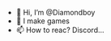 - 👋 Hi, I’m @Diamondboy
- 📜 I make games
- 📫 How to reac? Discord...

<!---
Xuafily/Xuafily is a ✨ special ✨ repository because its `README.md` (this file) appears on your GitHub profile.
You can click the Preview link to take a look at your changes.
--->
